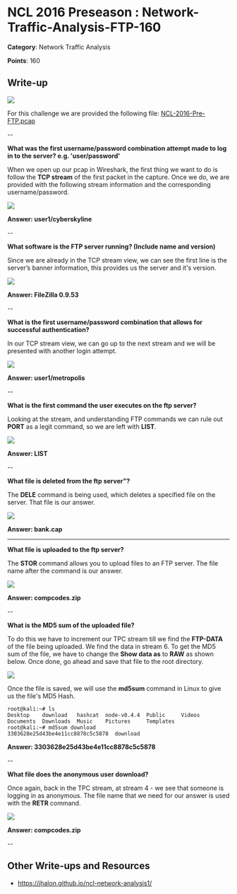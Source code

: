 # NCL 2016 Preseason : Network-Traffic-Analysis-FTP-160

__Category__: Network Traffic Analysis

__Points__: 160

## Write-up

<a href="https://jhalon.github.io/images/ncl11.png"><img src="https://jhalon.github.io/images/ncl11.png"></a>

For this challenge we are provided the following file: [NCL-2016-Pre-FTP.pcap](https://jhalon.github.io/download/NCL-2016-Pre-FTP.pcap)

--

__What was the first username/password combination attempt made to log in to the server? e.g. 'user/password'__

When we open up our pcap in Wireshark, the first thing we want to do is follow the __TCP stream__ of the first packet in the capture. Once we do, we are provided with the following stream information and the corresponding username/password.

<a href="https://jhalon.github.io/images/ncl-ftp1.png"><img src="https://jhalon.github.io/images/ncl-ftp1.png"></a>

__Answer: user1/cyberskyline__

--

__What software is the FTP server running? (Include name and version)__

Since we are already in the TCP stream view, we can see the first line is the server’s banner information, this provides us the server and it's version.

<a href="https://jhalon.github.io/images/ncl-ftp1.png"><img src="https://jhalon.github.io/images/ncl-ftp1.png"></a>

__Answer: FileZilla 0.9.53__

--

__What is the first username/password combination that allows for successful authentication?__

In our TCP stream view, we can go up to the next stream and we will be presented with another login attempt.

<a href="https://jhalon.github.io/images/ncl-ftp2.png"><img src="https://jhalon.github.io/images/ncl-ftp2.png"></a>

__Answer: user1/metropolis__

--

 __What is the first command the user executes on the ftp server?__

Looking at the stream, and understanding FTP commands we can rule out __PORT__ as a legit command, so we are left with __LIST__.

<a href="https://jhalon.github.io/images/ncl-ftp2.png"><img src="https://jhalon.github.io/images/ncl-ftp2.png"></a>

__Answer: LIST__

--

__What file is deleted from the ftp server"?__

The __DELE__ command is being used, which deletes a specified file on the server. That file is our answer.

<a href="https://jhalon.github.io/images/ncl-ftp2.png"><img src="https://jhalon.github.io/images/ncl-ftp2.png"></a>

__Answer: bank.cap__

---

__What file is uploaded to the ftp server?__

The __STOR__ command allows you to upload files to an FTP server. The file name after the command is our answer.

<a href="https://jhalon.github.io/images/ncl-ftp2.png"><img src="https://jhalon.github.io/images/ncl-ftp2.png"></a>

__Answer: compcodes.zip__

--

__What is the MD5 sum of the uploaded file?__

To do this we have to increment our TPC stream till we find the __FTP-DATA__ of the file being uploaded. We find the data in stream 6. To get the MD5 sum of the file, we have to change the __Show data as__ to __RAW__ as shown below. Once done, go ahead and save that file to the root directory. 

<a href="https://jhalon.github.io/images/ncl-ftp3.png"><img src="https://jhalon.github.io/images/ncl-ftp3.png"></a>

Once the file is saved, we will use the __md5sum__ command in Linux to give us the file's MD5 Hash.

```console
root@kali:~# ls
Desktop    download   hashcat  node-v0.4.4  Public     Videos
Documents  Downloads  Music    Pictures     Templates
root@kali:~# md5sum download
3303628e25d43be4e11cc8878c5c5878  download
```

__Answer: 3303628e25d43be4e11cc8878c5c5878__

--

__What file does the anonymous user download?__

Once again, back in the TPC stream, at stream 4 - we see that someone is logging in as anonymous. The file name that we need for our answer is used with the __RETR__ command.

<a href="https://jhalon.github.io/images/ncl-ftp4.png"><img src="https://jhalon.github.io/images/ncl-ftp4.png"></a>

__Answer: compcodes.zip__

--

## Other Write-ups and Resources

* https://jhalon.github.io/ncl-network-analysis1/

